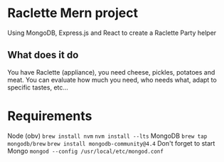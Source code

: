 # Raclette Mern project

Using MongoDB, Express.js and React to create a Raclette Party helper

## What does it do
You have Raclette (appliance), you need cheese, pickles, potatoes and meat.
You can evaluate how much you need, who needs what, adapt to specific tastes, etc...

# Requirements
Node (obv) `brew install nvm` `nvm install --lts`
MongoDB `brew tap mongodb/brew` `brew install mongodb-community@4.4`
Don't forget to start Mongo `mongod --config /usr/local/etc/mongod.conf`